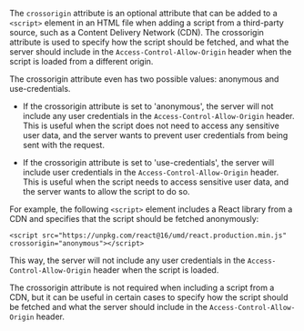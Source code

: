 The `crossorigin` attribute is an optional attribute that can be added to a `<script>` element in an HTML file when adding a script from a third-party source, such as a Content Delivery Network (CDN). The crossorigin attribute is used to specify how the script should be fetched, and what the server should include in the `Access-Control-Allow-Origin` header when the script is loaded from a different origin.

The crossorigin attribute even has two possible values: anonymous and use-credentials.

- If the crossorigin attribute is set to 'anonymous', the server will not include any user credentials in the `Access-Control-Allow-Origin` header. This is useful when the script does not need to access any sensitive user data, and the server wants to prevent user credentials from being sent with the request.

- If the crossorigin attribute is set to 'use-credentials', the server will include user credentials in the `Access-Control-Allow-Origin` header. This is useful when the script needs to access sensitive user data, and the server wants to allow the script to do so.

For example, the following `<script>` element includes a React library from a CDN and specifies that the script should be fetched anonymously:

```
<script src="https://unpkg.com/react@16/umd/react.production.min.js" crossorigin="anonymous"></script>
```

This way, the server will not include any user credentials in the `Access-Control-Allow-Origin` header when the script is loaded.

The crossorigin attribute is not required when including a script from a CDN, but it can be useful in certain cases to specify how the script should be fetched and what the server should include in the `Access-Control-Allow-Origin` header.
